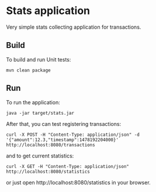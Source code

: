 # Stats application

Very simple stats collecting application for transactions.

## Build

To build and run Unit tests:

```
mvn clean package
```

## Run

To run the application:

```
java -jar target/stats.jar
```

After that, you can test registering transactions:

```
curl -X POST -H "Content-Type: application/json" -d '{"amount":12.3,"timestamp":1478192204000}' http://localhost:8080/transactions
```

and to get current statistics:

```
curl -X GET -H "Content-Type: application/json" http://localhost:8080/statistics
```

or just open http://localhost:8080/statistics in your browser.
